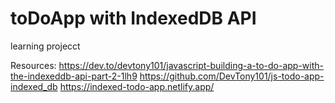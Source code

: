 # toDoApp with IndexedDB API
learning projecct

Resources:
https://dev.to/devtony101/javascript-building-a-to-do-app-with-the-indexeddb-api-part-2-1lh9
https://github.com/DevTony101/js-todo-app-indexed_db
https://indexed-todo-app.netlify.app/
